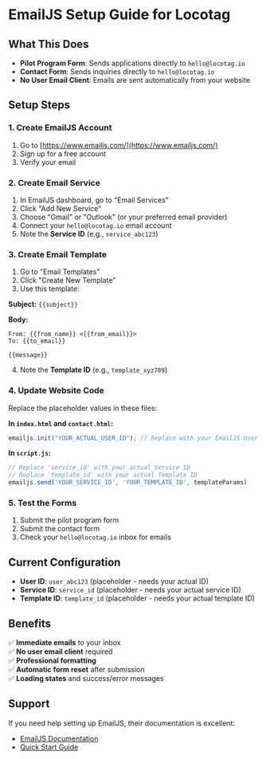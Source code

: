 # EmailJS Setup Guide for Locotag

## What This Does
- **Pilot Program Form**: Sends applications directly to `hello@locotag.io`
- **Contact Form**: Sends inquiries directly to `hello@locotag.io`
- **No User Email Client**: Emails are sent automatically from your website

## Setup Steps

### 1. Create EmailJS Account
1. Go to [https://www.emailjs.com/](https://www.emailjs.com/)
2. Sign up for a free account
3. Verify your email

### 2. Create Email Service
1. In EmailJS dashboard, go to "Email Services"
2. Click "Add New Service"
3. Choose "Gmail" or "Outlook" (or your preferred email provider)
4. Connect your `hello@locotag.io` email account
5. Note the **Service ID** (e.g., `service_abc123`)

### 3. Create Email Template
1. Go to "Email Templates"
2. Click "Create New Template"
3. Use this template:

**Subject:** `{{subject}}`

**Body:**
```
From: {{from_name}} <{{from_email}}>
To: {{to_email}}

{{message}}
```

4. Note the **Template ID** (e.g., `template_xyz789`)

### 4. Update Website Code
Replace the placeholder values in these files:

**In `index.html` and `contact.html`:**
```javascript
emailjs.init("YOUR_ACTUAL_USER_ID"); // Replace with your EmailJS User ID
```

**In `script.js`:**
```javascript
// Replace 'service_id' with your actual Service ID
// Replace 'template_id' with your actual Template ID
emailjs.send('YOUR_SERVICE_ID', 'YOUR_TEMPLATE_ID', templateParams)
```

### 5. Test the Forms
1. Submit the pilot program form
2. Submit the contact form
3. Check your `hello@locotag.io` inbox for emails

## Current Configuration
- **User ID**: `user_abc123` (placeholder - needs your actual ID)
- **Service ID**: `service_id` (placeholder - needs your actual service ID)
- **Template ID**: `template_id` (placeholder - needs your actual template ID)

## Benefits
✅ **Immediate emails** to your inbox  
✅ **No user email client** required  
✅ **Professional formatting**  
✅ **Automatic form reset** after submission  
✅ **Loading states** and success/error messages  

## Support
If you need help setting up EmailJS, their documentation is excellent:
- [EmailJS Documentation](https://www.emailjs.com/docs/)
- [Quick Start Guide](https://www.emailjs.com/docs/rest-api/send/)

